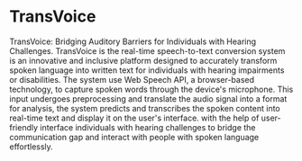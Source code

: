 # TransVoice
TransVoice: Bridging Auditory Barriers for Individuals with Hearing Challenges.
TransVoice is the real-time speech-to-text conversion system is an innovative and inclusive platform designed to accurately transform spoken language into written text for individuals with hearing impairments or disabilities. The system use Web Speech API, a browser-based technology, to capture spoken words through the device's microphone. This input undergoes preprocessing and translate the audio signal into a format for analysis, the system predicts and transcribes the spoken content into real-time text and display it on the user's interface. with the help of user-friendly interface individuals with hearing challenges to bridge the communication gap and interact with people with spoken language effortlessly.
